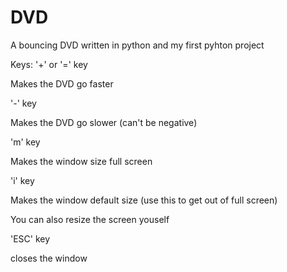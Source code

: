 # DVD
A bouncing DVD written in python and my first pyhton project

Keys:
'+' or '=' key 

Makes the DVD go faster


'-' key

Makes the DVD go slower (can't be negative)


'm' key

Makes the window size full screen


'i' key 

Makes the window default size (use this to get out of full screen)

You can also resize the screen youself


'ESC' key

closes the window
